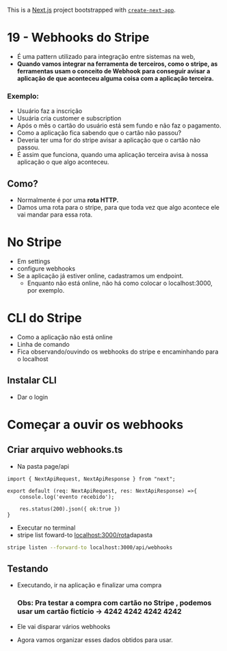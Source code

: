 This is a [Next.js](https://nextjs.org/) project bootstrapped with [`create-next-app`](https://github.com/vercel/next.js/tree/canary/packages/create-next-app).

# 19 - Webhooks do Stripe

- É uma pattern utilizado para integração entre sistemas na web,
- **Quando vamos integrar na ferramenta de terceiros, como o stripe, as ferramentas usam o conceito de Webhook para conseguir avisar a aplicação de que aconteceu alguma coisa com a aplicação terceira.**

### Exemplo:

- Usuário faz a inscrição
- Usuária cria customer e subscription
- Após o mês o cartão do usuário está sem fundo e não faz o pagamento.
- Como a aplicação fica sabendo que o cartão não passou?
- Deveria ter uma for do stripe avisar a aplicação que o cartão não passou.
- É assim que funciona, quando uma aplicação terceira avisa à nossa aplicação o que algo aconteceu.

## Como?

- Normalmente é por uma **rota HTTP.**
- Damos uma rota para o stripe, para que toda vez que algo acontece ele vai mandar para essa rota.

# No Stripe

- Em settings
- configure webhooks
- Se a aplicação já estiver online, cadastramos um endpoint.
    - Enquanto não está online, não há como colocar o localhost:3000, por exemplo.

# CLI do Stripe

- Como a aplicação não está online
- Linha de comando
- Fica observando/ouvindo os webhooks do stripe e encaminhando para o localhost

## Instalar CLI

- Dar o login

# Começar a ouvir os webhooks

## Criar arquivo webhooks.ts

- Na pasta page/api

```tsx
import { NextApiRequest, NextApiResponse } from "next";

export default (req: NextApiRequest, res: NextApiResponse) =>{
    console.log('evento recebido');

    res.status(200).json({ ok:true })
}
```

- Executar no terminal
- stripe list foward-to [localhost:3000/rota](http://localhost:3000/rotaque)dapasta

```bash
stripe listen --forward-to localhost:3000/api/webhooks
```

## Testando

- Executando, ir na aplicação e finalizar uma compra

    ### Obs: Pra testar a compra com cartão no Stripe , podemos usar um cartão fictício → 4242 4242 4242 4242

- Ele vai disparar vários webhooks

- Agora vamos organizar esses dados obtidos para usar.
